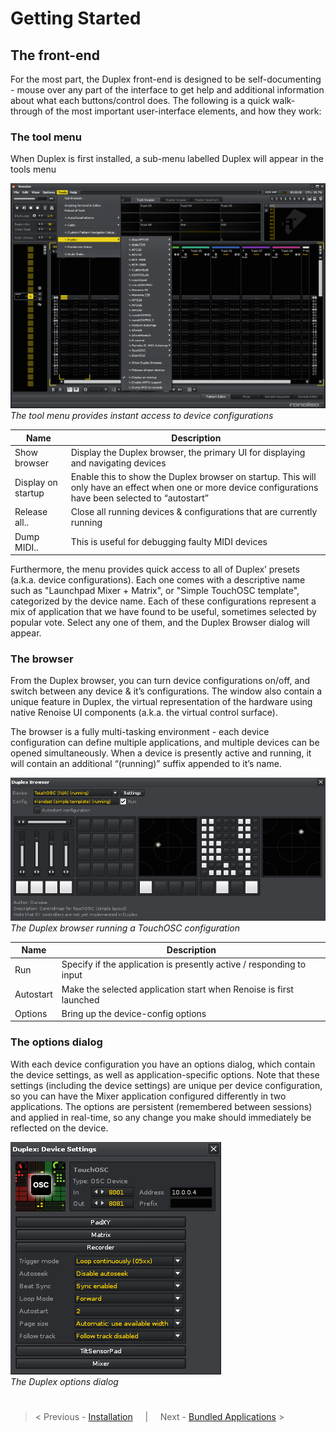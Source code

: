 # Getting Started

## The front-end 

For the most part, the Duplex front-end is designed to be self-documenting - mouse over any part of the interface to get help and
additional information about what each buttons/control does. The following is a quick walk-through of the
most important user-interface elements, and how they work:

### The tool menu
When Duplex is first installed, a sub-menu labelled Duplex will appear in the tools menu

![Duplex_menu.png](Images/Duplex_menu.png)  
*The tool menu provides instant access to device configurations*

| Name          | Description   |
| ------------- |---------------|
|Show browser|Display the Duplex browser, the primary UI for displaying and navigating devices
|Display on startup| Enable this to show the Duplex browser on startup. This will only have an effect when one or more device configurations have been selected to “autostart”
|Release all..| Close all running devices & configurations that are currently running
|Dump MIDI..| This is useful for debugging faulty MIDI devices

Furthermore, the menu provides quick access to all of Duplex’ presets (a.k.a. device configurations). Each
one comes with a descriptive name such as "Launchpad Mixer + Matrix", or "Simple TouchOSC template",
categorized by the device name. Each of these configurations represent a mix of application that we have
found to be useful, sometimes selected by popular vote. Select any one of them, and the Duplex Browser
dialog will appear.

### The browser

From the Duplex browser, you can turn device configurations on/off, and switch between any device &
it’s configurations. The window also contain a unique feature in Duplex, the virtual representation of the
hardware using native Renoise UI components (a.k.a. the virtual control surface).  

The browser is a fully multi-tasking environment - each device configuration can define multiple
applications, and multiple devices can be opened simultaneously. When a device is presently active and
running, it will contain an additional “(running)” suffix appended to it’s name. 

![Duplex_browser.png](Images/Duplex_browser.png)  
*The Duplex browser running a TouchOSC configuration*

| Name          | Description   |
| ------------- |---------------|
|Run| Specify if the application is presently active / responding to input
|Autostart| Make the selected application start when Renoise is first launched
|Options| Bring up the device-config options

### The options dialog

With each device configuration you have an options dialog, which contain the device settings, as well as
application-specific options. Note that these settings (including the device settings) are unique per device
configuration, so you can have the Mixer application configured differently in two applications. The options
are persistent (remembered between sessions) and applied in real-time, so any change you make should
immediately be reflected on the device. 

![Duplex_options.png](Images/Duplex_options.png)  
*The Duplex options dialog*


#

> < Previous - [Installation](Docs/Installation.md) &nbsp; &nbsp; | &nbsp; &nbsp; Next - [Bundled Applications](Docs/Applications.md) >